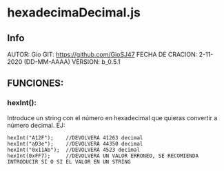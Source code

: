 # hexadecimaDecimal.js
## Info
  AUTOR: Gio
  GIT: https://github.com/GioSJ47
  FECHA DE CRACION: 2-11-2020 (DD-MM-AAAA)
  VERSION: b_0.5.1
  
## FUNCIONES:
### hexInt():
Introduce un string con el número en hexadecimal que quieras convertir a número decimal. EJ:
```
hexInt("A12F");    //DEVOLVERÁ 41263 decimal
hexInt("aD3e");    //DEVOLVERÁ 44350 decimal
hexInt("0x11Ab");  //DEVOLVERÁ 4523 decimal
hexInt(0xFF7);     //DEVOLVERÁ UN VALOR ERRONEO, SE RECOMIENDA INTRODUCIR SI O SI EL VALOR EN UN STRING
```
